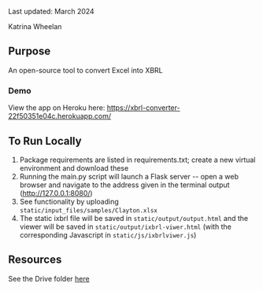 
Last updated: March 2024

Katrina Wheelan

## Purpose

An open-source tool to convert Excel into XBRL

### Demo

View the app on Heroku here: https://xbrl-converter-22f50351e04c.herokuapp.com/

## To Run Locally

1. Package requirements are listed in requirements.txt; create a new virtual environment and download these
2. Running the main.py script will launch a Flask server -- open a web browser and navigate to the address given in the terminal output (http://127.0.0.1:8080/)
3. See functionality by uploading `static/input_files/samples/Clayton.xlsx`
4. The static ixbrl file will be saved in `static/output/output.html` and the viewer will be saved in `static/output/ixbrl-viwer.html` (with the corresponding Javascript in `static/js/ixbrlviwer.js`)


## Resources 

See the Drive folder [here](https://drive.google.com/drive/folders/1tnDqeFb1Zo9Xs-2UOoLt4FNWaAYCto3Y)

